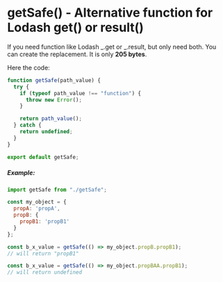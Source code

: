 # getSafe() - Alternative function for Lodash get() or result()

If you need function like Lodash _.get or _.result, but only need both. You can create the replacement. It is only **205 bytes**. 

Here the code:
```javascript
function getSafe(path_value) {
  try {
    if (typeof path_value !== "function") {
      throw new Error();
    }

    return path_value();
  } catch {
    return undefined;
  }
}

export default getSafe;

```

##### Example:
```javascript
import getSafe from "./getSafe";

const my_object = {
  propA: 'propA',
  propB: {
    propB1: 'propB1'
  }
};

const b_x_value = getSafe(() => my_object.propB.propB1);
// will return "propB1"

const b_x_value = getSafe(() => my_object.propBAA.propB1);
// will return undefined

```

